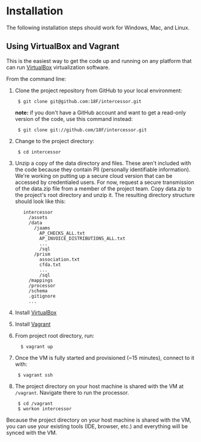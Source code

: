 # Installation

The following installation steps should work for Windows, Mac, and Linux.

## Using VirtualBox and Vagrant

This is the easiest way to get the code up and running on any platform that can run [VirtualBox](https://www.virtualbox.org/ "VirtualBox") virtualization software.

From the command line:

1. Clone the project repository from GitHub to your local environment:

        $ git clone git@github.com:18F/intercessor.git
    **note:** if you don't have a GitHub account and want to get a read-only version of the code, use this command instead:

        $ git clone git://github.com/18F/intercessor.git

2. Change to the project directory:

        $ cd intercessor

3. Unzip a copy of the data directory and files. These aren't included with the code because they contain PII (personally identifiable information). We're working on putting up a secure cloud version that can be accessed by credentialed users. For now, request a secure transmission of the data.zip file from a member of the project team. Copy data.zip to the project's root directory and unzip it. The resulting directory structure should look like this:

          intercessor  
            /assets  
            /data  
              /jaams  
                AP_CHECKS_ALL.txt  
                AP_INVOICE_DISTRIBUTIONS_ALL.txt  
                ...  
                /sql  
              /prism  
                association.txt  
                cfda.txt  
                ...  
                /sql  
            /mappings  
            /processor  
            /schema  
            .gitignore  
            ...  

4. Install [VirtualBox](https://www.virtualbox.org/wiki/Downloads "VirtualBox downloads")  

5. Install [Vagrant](http://www.vagrantup.com/downloads.html "Vagrant downloads")  

6. From project root directory, run:

         $ vagrant up

7. Once the VM is fully started and provisioned (~15 minutes), connect to it with:

        $ vagrant ssh

8. The project directory on your host machine is shared with the VM at `/vagrant`. Navigate there to run the processor.

        $ cd /vagrant
        $ workon intercessor

Because the project directory on your host machine is shared with the VM, you can use your existing tools (IDE, browser, etc.) and everything will be synced with the VM.
